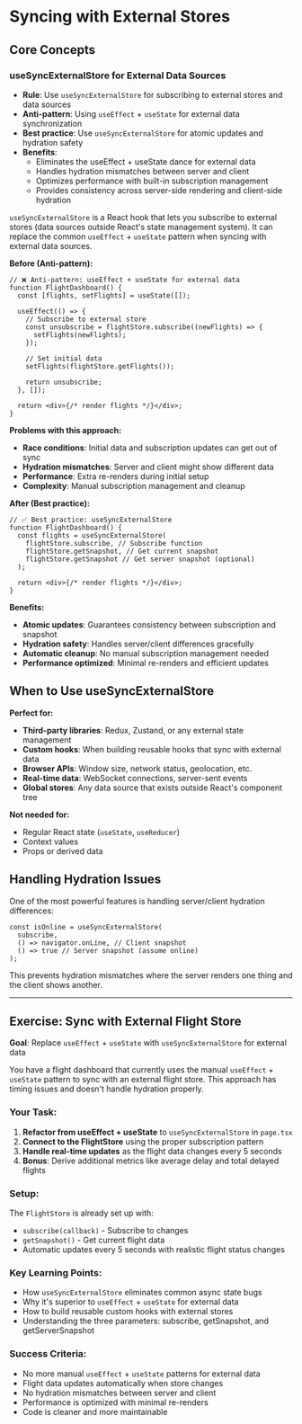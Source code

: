 # Syncing with External Stores

## Core Concepts

### useSyncExternalStore for External Data Sources

- **Rule**: Use `useSyncExternalStore` for subscribing to external stores and data sources
- **Anti-pattern**: Using `useEffect` + `useState` for external data synchronization
- **Best practice**: Use `useSyncExternalStore` for atomic updates and hydration safety
- **Benefits**:
  - Eliminates the useEffect + useState dance for external data
  - Handles hydration mismatches between server and client
  - Optimizes performance with built-in subscription management
  - Provides consistency across server-side rendering and client-side hydration

`useSyncExternalStore` is a React hook that lets you subscribe to external stores (data sources outside React's state management system). It can replace the common `useEffect` + `useState` pattern when syncing with external data sources.

**Before (Anti-pattern):**

```tsx
// ❌ Anti-pattern: useEffect + useState for external data
function FlightDashboard() {
  const [flights, setFlights] = useState([]);

  useEffect(() => {
    // Subscribe to external store
    const unsubscribe = flightStore.subscribe((newFlights) => {
      setFlights(newFlights);
    });

    // Set initial data
    setFlights(flightStore.getFlights());

    return unsubscribe;
  }, []);

  return <div>{/* render flights */}</div>;
}
```

**Problems with this approach:**

- **Race conditions**: Initial data and subscription updates can get out of sync
- **Hydration mismatches**: Server and client might show different data
- **Performance**: Extra re-renders during initial setup
- **Complexity**: Manual subscription management and cleanup

**After (Best practice):**

```tsx
// ✅ Best practice: useSyncExternalStore
function FlightDashboard() {
  const flights = useSyncExternalStore(
    flightStore.subscribe, // Subscribe function
    flightStore.getSnapshot, // Get current snapshot
    flightStore.getSnapshot // Get server snapshot (optional)
  );

  return <div>{/* render flights */}</div>;
}
```

**Benefits:**

- **Atomic updates**: Guarantees consistency between subscription and snapshot
- **Hydration safety**: Handles server/client differences gracefully
- **Automatic cleanup**: No manual subscription management needed
- **Performance optimized**: Minimal re-renders and efficient updates

## When to Use useSyncExternalStore

**Perfect for:**

- **Third-party libraries**: Redux, Zustand, or any external state management
- **Custom hooks**: When building reusable hooks that sync with external data
- **Browser APIs**: Window size, network status, geolocation, etc.
- **Real-time data**: WebSocket connections, server-sent events
- **Global stores**: Any data source that exists outside React's component tree

**Not needed for:**

- Regular React state (`useState`, `useReducer`)
- Context values
- Props or derived data

## Handling Hydration Issues

One of the most powerful features is handling server/client hydration differences:

```tsx
const isOnline = useSyncExternalStore(
  subscribe,
  () => navigator.onLine, // Client snapshot
  () => true // Server snapshot (assume online)
);
```

This prevents hydration mismatches where the server renders one thing and the client shows another.

---

## Exercise: Sync with External Flight Store

**Goal**: Replace `useEffect` + `useState` with `useSyncExternalStore` for external data

You have a flight dashboard that currently uses the manual `useEffect` + `useState` pattern to sync with an external flight store. This approach has timing issues and doesn't handle hydration properly.

### Your Task:

1. **Refactor from useEffect + useState** to `useSyncExternalStore` in `page.tsx`
2. **Connect to the FlightStore** using the proper subscription pattern
3. **Handle real-time updates** as the flight data changes every 5 seconds
4. **Bonus**: Derive additional metrics like average delay and total delayed flights

### Setup:

The `FlightStore` is already set up with:

- `subscribe(callback)` - Subscribe to changes
- `getSnapshot()` - Get current flight data
- Automatic updates every 5 seconds with realistic flight status changes

### Key Learning Points:

- How `useSyncExternalStore` eliminates common async state bugs
- Why it's superior to `useEffect` + `useState` for external data
- How to build reusable custom hooks with external stores
- Understanding the three parameters: subscribe, getSnapshot, and getServerSnapshot

### Success Criteria:

- No more manual `useEffect` + `useState` patterns for external data
- Flight data updates automatically when store changes
- No hydration mismatches between server and client
- Performance is optimized with minimal re-renders
- Code is cleaner and more maintainable
